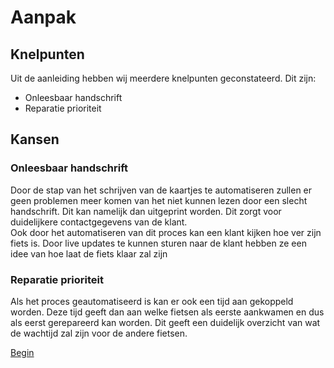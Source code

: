 # Aanpak

## Knelpunten

Uit de aanleiding hebben wij meerdere knelpunten geconstateerd. Dit zijn:
- Onleesbaar handschrift
- Reparatie prioriteit

## Kansen

### Onleesbaar handschrift
Door de stap van het schrijven van de kaartjes te automatiseren zullen er geen problemen meer komen van het niet kunnen lezen door een slecht handschrift. Dit kan namelijk dan uitgeprint worden. Dit zorgt voor duidelijkere contactgegevens van de klant. <br>
Ook door het automatiseren van dit proces kan een klant kijken hoe ver zijn fiets is. Door live updates te kunnen sturen naar de klant hebben ze een idee van hoe laat de fiets klaar zal zijn

### Reparatie prioriteit
Als het proces geautomatiseerd is kan er ook een tijd aan gekoppeld worden. Deze tijd geeft dan aan welke fietsen als eerste aankwamen en dus als eerst gerepareerd kan worden. Dit geeft een duidelijk overzicht van wat de wachtijd zal zijn voor de andere fietsen.

[Begin](./README.md)